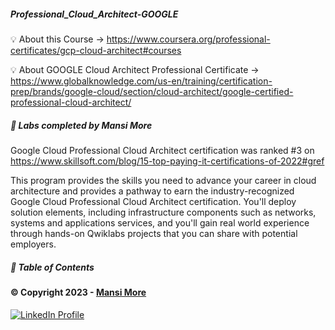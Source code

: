 ##### Professional_Cloud_Architect-GOOGLE


💡 About this Course ->
https://www.coursera.org/professional-certificates/gcp-cloud-architect#courses

💡 About GOOGLE Cloud Architect Professional Certificate ->
https://www.globalknowledge.com/us-en/training/certification-prep/brands/google-cloud/section/cloud-architect/google-certified-professional-cloud-architect/

##### 🎉 Labs completed by Mansi More

Google Cloud Professional Cloud Architect certification was ranked #3 on https://www.skillsoft.com/blog/15-top-paying-it-certifications-of-2022#gref

This program provides the skills you need to advance your career in cloud architecture and provides a pathway to earn the industry-recognized Google Cloud Professional Cloud Architect certification. You'll deploy solution elements, including infrastructure components such as networks, systems and applications services, and you'll gain real world experience through hands-on Qwiklabs projects that you can share with potential employers.


##### 📝 Table of Contents















#### © Copyright 2023 - [Mansi More](https://github.com/MansiMore99)

<a href="https://www.linkedin.com/in/mansi-more-0943/"> ![LinkedIn Profile](https://img.shields.io/badge/LinkedIn-0077B5?style=for-the-badge&logo=linkedin&logoColor=white) </a>
